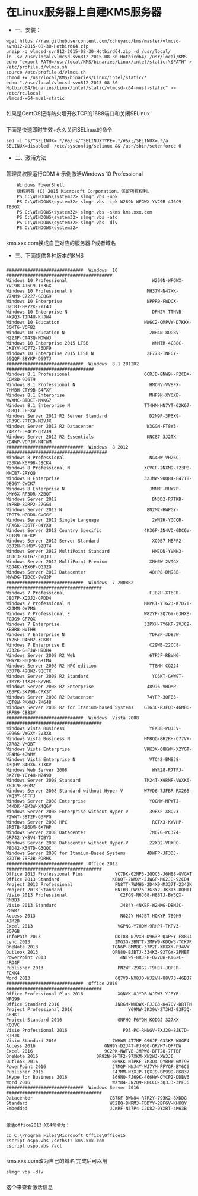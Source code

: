 # 在Linux服务器上自建KMS服务器
* 一、安装：
```
wget https://raw.githubusercontent.com/cchuyacc/kms/master/vlmcsd-svn812-2015-08-30-Hotbird64.zip
unzip -q vlmcsd-svn812-2015-08-30-Hotbird64.zip -d /usr/local/
ln -sv /usr/local/vlmcsd-svn812-2015-08-30-Hotbird64/ /usr/local/KMS
echo "export PATH=/usr/local/KMS/binaries/Linux/intel/static:\$PATH" > /etc/profile.d/vlmcs.sh
source /etc/profile.d/vlmcs.sh
chmod +x /usr/local/KMS/binaries/Linux/intel/static/*
echo "./usr/local/vlmcsd-svn812-2015-08-30-Hotbird64/binaries/Linux/intel/static/vlmcsd-x64-musl-static" >> /etc/rc.local
vlmcsd-x64-musl-static
```
### 
如果是CentOS记得防火墙开放TCP的1688端口和关闭SELinux
### 
下面是快速即时生效+永久关闭SELinux的命令
```
sed -i 's/^SELINUX=.*/#&/;s/^SELINUXTYPE=.*/#&/;/SELINUX=.*/a SELINUX=disabled' /etc/sysconfig/selinux && /usr/sbin/setenforce 0
``` 
* 二、激活方法
### 
管理员权限运行CDM #:示例激活Windows 10 Professional
```
	Windows PowerShell
	版权所有 (C) 2015 Microsoft Corporation。保留所有权利。
	PS C:\WINDOWS\system32> slmgr.vbs -upk
	PS C:\WINDOWS\system32> slmgr.vbs -ipk W269N-WFGWX-YVC9B-4J6C9-T83GX
	PS C:\WINDOWS\system32> slmgr.vbs -skms kms.xxx.com
	PS C:\WINDOWS\system32> slmgr.vbs -ato
	PS C:\WINDOWS\system32> slmgr.vbs -dlv
	PS C:\WINDOWS\system32>
```
### 
kms.xxx.com换成自己对应的服务器IP或者域名
 

* 三、下面提供各种版本的KMS
### 	
	#############################  Windows  10  ########################################
	Windows 10 Professional                                W269N-WFGWX-YVC9B-4J6C9-T83GX
	Windows 10 Professional N                            MH37W-N47XK-V7XM9-C7227-GCQG9
	Windows 10 Enterprise                                NPPR9-FWDCX-D2C8J-H872K-2YT43
	Windows 10 Enterprise N                                DPH2V-TTNVB-4X9Q3-TJR4H-KHJW4
	Windows 10 Education                                NW6C2-QMPVW-D7KKK-3GKT6-VCFB2
	Windows 10 Education N                                2WH4N-8QGBV-H22JP-CT43Q-MDWWJ
	Windows 10 Enterprise 2015 LTSB                        WNMTR-4C88C-JK8YV-HQ7T2-76DF9
	Windows 10 Enterprise 2015 LTSB N                    2F77B-TNFGY-69QQF-B8YKP-D69TJ
	#############################  Windows  8.1 2012R2  #################################
	Windows 8.1 Professional                            GCRJD-8NW9H-F2CDX-CCM8D-9D6T9
	Windows 8.1 Professional N                            HMCNV-VVBFX-7HMBH-CTY9B-B4FXY
	Windows 8.1 Enterprise                                MHF9N-XY6XB-WVXMC-BTDCT-MKKG7
	Windows 8.1 Enterprise N                            TT4HM-HN7YT-62K67-RGRQJ-JFFXW
	Windows Server 2012 R2 Server Standard                D2N9P-3P6X9-2R39C-7RTCD-MDVJX
	Windows Server 2012 R2 Datacenter                    W3GGN-FT8W3-Y4M27-J84CP-Q3VJ9
	Windows Server 2012 R2 Essentials                    KNC87-3J2TX-XB4WP-VCPJV-M4FWM
	#############################  Windows  8 2012  ######################################
	Windows 8 Professional                                NG4HW-VH26C-733KW-K6F98-J8CK4
	Windows 8 Professional N                            XCVCF-2NXM9-723PB-MHCB7-2RYQQ
	Windows 8 Enterprise                                32JNW-9KQ84-P47T8-D8GGY-CWCK7
	Windows 8 Enterprise N                                JMNMF-RHW7P-DMY6X-RF3DR-X2BQT
	Windows Server 2012                                    BN3D2-R7TKB-3YPBD-8DRP2-27GG4
	Windows Server 2012 N                                8N2M2-HWPGY-7PGT9-HGDD8-GVGGY
	Windows Server 2012 Single Language                    2WN2H-YGCQR-KFX6K-CD6TF-84YXQ
	Windows Server 2012 Country Specific                4K36P-JN4VD-GDC6V-KDT89-DYFKP
	Windows Server 2012 Server Standard                    XC9B7-NBPP2-83J2H-RHMBY-92BT4
	Windows Server 2012 MultiPoint Standard                HM7DN-YVMH3-46JC3-XYTG7-CYQJJ
	Windows Server 2012 MultiPoint Premium                XNH6W-2V9GX-RGJ4K-Y8X6F-QGJ2G
	Windows Server 2012 Datacenter                        48HP8-DN98B-MYWDG-T2DCC-8W83P
	#############################  Windows  7 2008R2  ####################################
	Windows 7 Professional                                FJ82H-XT6CR-J8D7P-XQJJ2-GPDD4
	Windows 7 Professional N                            MRPKT-YTG23-K7D7T-X2JMM-QY7MG
	Windows 7 Professional E                            W82YF-2Q76Y-63HXB-FGJG9-GF7QX
	Windows 7 Enterprise                                33PXH-7Y6KF-2VJC9-XBBR8-HVTHH
	Windows 7 Enterprise N                                YDRBP-3D83W-TY26F-D46B2-XCKRJ
	Windows 7 Enterprise E                                C29WB-22CC8-VJ326-GHFJW-H9DH4
	Windows Server 2008 R2 Web                            6TPJF-RBVHG-WBW2R-86QPH-6RTM4
	Windows Server 2008 R2 HPC edition                    TT8MH-CG224-D3D7Q-498W2-9QCTX
	Windows Server 2008 R2 Standard                        YC6KT-GKW9T-YTKYR-T4X34-R7VHC
	Windows Server 2008 R2 Enterprise                    489J6-VHDMP-X63PK-3K798-CPX3Y
	Windows Server 2008 R2 Datacenter                    74YFP-3QFB3-KQT8W-PMXWJ-7M648
	Windows Server 2008 R2 for Itanium-based Systems    GT63C-RJFQ3-4GMB6-BRFB9-CB83V
	#############################  Windows  Vista 2008 ####################################
	Windows Vista Business                                YFKBB-PQJJV-G996G-VWGXY-2V3X8
	Windows Vista Business N                            HMBQG-8H2RH-C77VX-27R82-VMQBT
	Windows Vista Enterprise                            VKK3X-68KWM-X2YGT-QR4M6-4BWMV
	Windows Vista Enterprise N                            VTC42-BM838-43QHV-84HX6-XJXKV
	Windows Web Server 2008                                WYR28-R7TFJ-3X2YQ-YCY4H-M249D
	Windows Server 2008 Standard                        TM24T-X9RMF-VWXK6-X8JC9-BFGM2
	Windows Server 2008 Standard without Hyper-V        W7VD6-7JFBR-RX26B-YKQ3Y-6FFFJ
	Windows Server 2008 Enterprise                        YQGMW-MPWTJ-34KDK-48M3W-X4Q6V
	Windows Server 2008 Enterprise without Hyper-V        39BXF-X8Q23-P2WWT-38T2F-G3FPG
	Windows Server 2008 HPC                                RCTX3-KWVHP-BR6TB-RB6DM-6X7HP
	Windows Server 2008 Datacenter                        7M67G-PC374-GR742-YH8V4-TCBY3
	Windows Server 2008 Datacenter without Hyper-V        22XQ2-VRXRG-P8D42-K34TD-G3QQC
	Windows Server 2008 for Itanium-Based Systems        4DWFP-JF3DJ-B7DTH-78FJB-PDRHK
	#############################  Office 2013 ####################################
	Office 2013 Professional Plus            YC7DK-G2NP3-2QQC3-J6H88-GVGXT
	Office 2013 Standard                    KBKQT-2NMXY-JJWGP-M62JB-92CD4
	Project 2013 Professional                FN8TT-7WMH6-2D4X9-M337T-2342K
	Project 2013 Standard                    6NTH3-CW976-3G3Y2-JK3TX-8QHTT
	Visio 2013 Professional                    C2FG9-N6J68-H8BTJ-BW3QX-RM3B3
	Visio 2013 Standard                        J484Y-4NKBF-W2HMG-DBMJC-PGWR7
	Access 2013                                NG2JY-H4JBT-HQXYP-78QH9-4JM2D
	Excel 2013                                VGPNG-Y7HQW-9RHP7-TKPV3-BG7GB
	InfoPath 2013                            DKT8B-N7VXH-D963P-Q4PHY-F8894
	Lync 2013                                2MG3G-3BNTT-3MFW9-KDQW3-TCK7R
	OneNote 2013                            TGN6P-8MMBC-37P2F-XHXXK-P34VW
	Outlook 2013                            QPN8Q-BJBTJ-334K3-93TGY-2PMBT
	PowerPoint 2013                            4NT99-8RJFH-Q2VDH-KYG2C-4RD4F
	Publisher 2013                            PN2WF-29XG2-T9HJ7-JQPJR-FCXK4
	Word 2013                                6Q7VD-NX8JD-WJ2VH-88V73-4GBJ7
	#############################  Office 2016 ####################################
	Office Professional Plus 2016             XQNVK-8JYDB-WJ9W3-YJ8YR-WFG99
	Office Standard 2016                     JNRGM-WHDWX-FJJG3-K47QV-DRTFM
	Project Professional 2016                     YG9NW-3K39V-2T3HJ-93F3Q-G83KT
	Project Standard 2016                     GNFHQ-F6YQM-KQDGJ-327XX-KQBVC
	Visio Professional 2016                     PD3-PC-RHNGV-FXJ29-8JK7D-RJRJK
	Visio Standard 2016                     7WHWM-4T7MP-G96JF-G33KR-W8GF4
	Access 2016                          GNH9Y-D2J4T-FJHGG-QRVH7-QPFDW
	Excel 2016                           9C2PK-NWTVB-JMPW8-BFT28-7FTBF
	OneNote 2016                      DR92N-9HTF2-97XKM-XW2WJ-XW3J6
	Outlook 2016                            R69KK-NTPKF-7M3Q4-QYBHW-6MT9B
	PowerPoint 2016                         J7MQP-HNJ4Y-WJ7YM-PFYGF-BY6C6
	Publisher 2016                          F47MM-N3XJP-TQXJ9-BP99D-8K837
	SKype for Business 2016                 869NQ-FJ69K-466HW-QYCP2-DDBV6
	Word 2016                               WXY84-JN2Q9-RBCCQ-3Q3J3-3PFJ6
	#############################  Windows Server 2016 ####################################
	Datacenter                             CB7KF-BWN84-R7R2Y-793K2-8XDDG
	Standard                               WC2BQ-8NRM3-FDDYY-2BFGV-KHKQY
	Embedded                               JCKRF-N37P4-C2D82-9YXRT-4M63B
 

	激活office2013 X64命令为：

	cd C:\Program Files\Microsoft Office\Office15
	cscript ospp.vbs /sethst: kms.xxx.com
	cscript ospp.vbs /act
### 
kms.xxx.com改为自己的域名
完成后可以用
```
slmgr.vbs -dlv
```
### 
这个来查看激活信息
